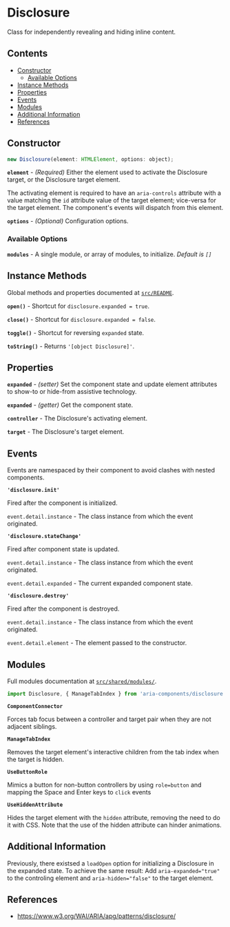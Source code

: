 Disclosure
==========

Class for independently revealing and hiding inline content.

## Contents

* [Constructor](#constructor)
  * [Available Options](#available-options)
* [Instance Methods](#instance-methods)
* [Properties](#properties)
* [Events](#events)
* [Modules](#modules)
* [Additional Information](#additional-information)
* [References](#references)

## Constructor

```jsx
new Disclosure(element: HTMLElement, options: object);
```

**`element`** - _(Required)_ Either the element used to activate the Disclosure target, or the Disclosure target element.

The activating element is required to have an `aria-controls` attribute with a value matching the `id` attribute value of the target element; vice-versa for the target element. The component's events will dispatch from this element.

**`options`** - _(Optional)_ Configuration options.

### Available Options

**`modules`** - A single module, or array of modules, to initialize. _Default is `[]`_

## Instance Methods

Global methods and properties documented at [`src/README`](../).

**`open()`** - Shortcut for `disclosure.expanded = true`.

**`close()`** - Shortcut for `disclosure.expanded = false`.

**`toggle()`** - Shortcut for reversing `expanded` state.

**`toString()`** - Returns `'[object Disclosure]'`.

## Properties

**`expanded`** - _(setter)_ Set the component state and update element attributes to show-to or hide-from assistive technology.

**`expanded`** - _(getter)_ Get the component state.

**`controller`** - The Disclosure's activating element.

**`target`** - The Disclosure's target element.

## Events

Events are namespaced by their component to avoid clashes with nested components.

**`'disclosure.init'`**

Fired after the component is initialized.

`event.detail.instance` -  The class instance from which the event originated.

**`'disclosure.stateChange'`**

Fired after component state is updated.

`event.detail.instance` - The class instance from which the event originated.

`event.detail.expanded` - The current expanded component state.

**`'disclosure.destroy'`**

Fired after the component is destroyed.

`event.detail.instance` - The class instance from which the event originated.

`event.detail.element` - The element passed to the constructor.

## Modules

Full modules documentation at [`src/shared/modules/`](..//shared/modules/).

```jsx
import Disclosure, { ManageTabIndex } from 'aria-components/disclosure';
```

**`ComponentConnector`**

Forces tab focus between a controller and target pair when they are not adjacent siblings.

**`ManageTabIndex`**

Removes the target element's interactive children from the tab index when the  target is hidden.

**`UseButtonRole`**

Mimics a button for non-button controllers by using `role=button` and mapping the  Space and Enter keys to `click` events

**`UseHiddenAttribute`**

Hides the target element with the `hidden` attribute, removing the need to do it  with CSS. Note that the use of the hidden attribute can hinder animations.

## Additional Information

Previously, there existsed a `loadOpen` option for initializing a Disclosure in the expanded state. To achieve the same result: Add `aria-expanded="true"` to the controling element and `aria-hidden="false"` to the target element.

## References

- https://www.w3.org/WAI/ARIA/apg/patterns/disclosure/
